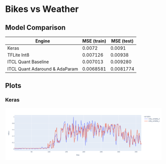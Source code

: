 # Bikes vs Weather

## Model Comparison
|Engine  | MSE (train) | MSE (test) |
|--|--|--|
|Keras  | 0.0072  |0.0091 |
|TFLite Int8 |  0.007126 |0.00938|
|ITCL Quant Baseline| 0.007013|  0.009280|
|ITCL Quant Adaround & AdaParam | 0.0068581 | 0.0081774 |

## Plots

### Keras


![Keras](./media/keras.png)